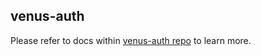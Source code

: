 ## venus-auth

Please refer to docs within [venus-auth repo](https://github.com/filecoin-project/venus-auth/tree/master/docs) to learn more.